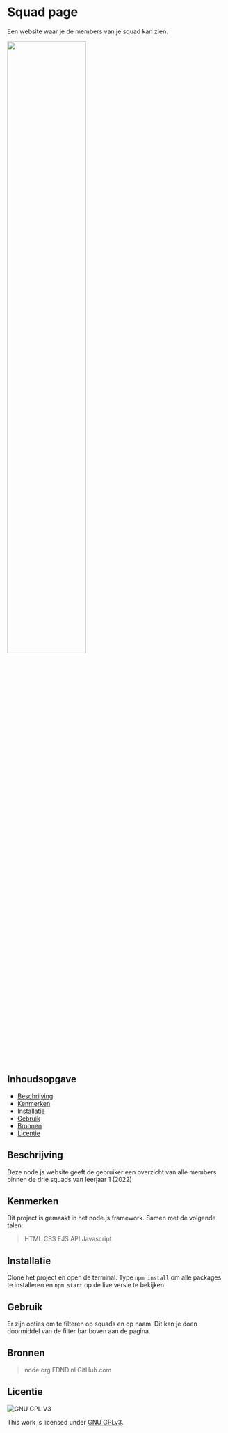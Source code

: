 # Squad page
Een website waar je de members van je squad kan zien.

<img width='60%' src='https://user-images.githubusercontent.com/62908209/220888438-1baaf437-4342-43a8-870d-6f334083dc34.png'>



## Inhoudsopgave

  * [Beschrijving](#beschrijving)
  * [Kenmerken](#kenmerken)
  * [Installatie](#installatie)
  * [Gebruik](#gebruik)
  * [Bronnen](#bronnen)
  * [Licentie](#licentie)

## Beschrijving
Deze node.js website geeft de gebruiker een overzicht van alle members binnen de drie squads van leerjaar 1 (2022)

## Kenmerken
Dit project is gemaakt in het node.js framework. Samen met de volgende talen:
> HTML
> CSS
> EJS
> API
> Javascript

## Installatie
Clone het project en open de terminal. Type `npm install` om alle packages te installeren en `npm start` op de live versie te bekijken.

## Gebruik
Er zijn opties om te filteren op squads en op naam. Dit kan je doen doormiddel van de filter bar boven aan de pagina.

## Bronnen
> node.org
> FDND.nl
> GitHub.com

## Licentie

![GNU GPL V3](https://www.gnu.org/graphics/gplv3-127x51.png)

This work is licensed under [GNU GPLv3](./LICENSE).
